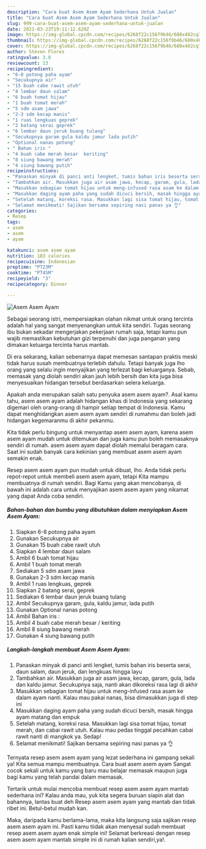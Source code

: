 ```yaml
---
description: "Cara buat Asem Asem Ayam Sederhana Untuk Jualan"
title: "Cara buat Asem Asem Ayam Sederhana Untuk Jualan"
slug: 999-cara-buat-asem-asem-ayam-sederhana-untuk-jualan
date: 2021-03-23T19:11:12.628Z
image: https://img-global.cpcdn.com/recipes/6268f22c156f9b46/680x482cq70/asem-asem-ayam-foto-resep-utama.jpg
thumbnail: https://img-global.cpcdn.com/recipes/6268f22c156f9b46/680x482cq70/asem-asem-ayam-foto-resep-utama.jpg
cover: https://img-global.cpcdn.com/recipes/6268f22c156f9b46/680x482cq70/asem-asem-ayam-foto-resep-utama.jpg
author: Steven Flores
ratingvalue: 3.8
reviewcount: 13
recipeingredient:
- "6-8 potong paha ayam"
- "Secukupnya air"
- "15 buah cabe rawit utuh"
- "4 lembar daun salam"
- "6 buah tomat hijau"
- "1 buah tomat merah"
- "5 sdm asam jawa"
- "2-3 sdm kecap manis"
- "1 ruas lengkuas geprek"
- "2 batang serai geprek"
- "6 lembar daun jeruk buang tulang"
- "Secukupnya garam gula kaldu jamur lada putih"
- "Optional nanas potong"
- " Bahan iris "
- "4 buah cabe merah besar  keriting"
- "8 siung bawang merah"
- "4 siung bawang putih"
recipeinstructions:
- "Panaskan minyak di panci anti lengket, tumis bahan iris beserta serai, daun salam, daun jeruk, dan lengkuas hingga layu"
- "Tambahkan air. Masukkan juga air asam jawa, kecap, garam, gula, lada dan kaldu jamur. Secukupnya saja, nanti akan dikoreksi rasa lagi di akhir"
- "Masukkan sebagian tomat hijau untuk meng-infused rasa asam ke dalam ayam nanti. Kalau mau pakai nanas, bisa dimasukkan juga di step ini"
- "Masukkan daging ayam paha yang sudah dicuci bersih, masak hingga ayam matang dan empuk"
- "Setelah matang, koreksi rasa. Masukkan lagi sisa tomat hijau, tomat merah, dan cabai rawit utuh. Kalau mau pedas tinggal pecahkan cabai rawit nanti di mangkok ya. Sedap!"
- "Selamat menikmati! Sajikan bersama sepiring nasi panas ya 👌"
categories:
- Resep
tags:
- asem
- asem
- ayam

katakunci: asem asem ayam 
nutrition: 183 calories
recipecuisine: Indonesian
preptime: "PT23M"
cooktime: "PT45M"
recipeyield: "3"
recipecategory: Dinner

---
```



![Asem Asem Ayam](https://img-global.cpcdn.com/recipes/6268f22c156f9b46/680x482cq70/asem-asem-ayam-foto-resep-utama.jpg)

Sebagai seorang istri, mempersiapkan olahan nikmat untuk orang tercinta adalah hal yang sangat menyenangkan untuk kita sendiri. Tugas seorang ibu bukan sekadar mengerjakan pekerjaan rumah saja, tetapi kamu pun wajib memastikan kebutuhan gizi terpenuhi dan juga panganan yang dimakan keluarga tercinta harus mantab.

Di era  sekarang, kalian sebenarnya dapat memesan santapan praktis meski tidak harus susah membuatnya terlebih dahulu. Tetapi banyak juga lho orang yang selalu ingin menyajikan yang terlezat bagi keluarganya. Sebab, memasak yang diolah sendiri akan jauh lebih bersih dan kita juga bisa menyesuaikan hidangan tersebut berdasarkan selera keluarga. 



Apakah anda merupakan salah satu penyuka asem asem ayam?. Asal kamu tahu, asem asem ayam adalah hidangan khas di Indonesia yang sekarang digemari oleh orang-orang di hampir setiap tempat di Indonesia. Kamu dapat menghidangkan asem asem ayam sendiri di rumahmu dan boleh jadi hidangan kegemaranmu di akhir pekanmu.

Kita tidak perlu bingung untuk menyantap asem asem ayam, karena asem asem ayam mudah untuk ditemukan dan juga kamu pun boleh memasaknya sendiri di rumah. asem asem ayam dapat diolah memalui beragam cara. Saat ini sudah banyak cara kekinian yang membuat asem asem ayam semakin enak.

Resep asem asem ayam pun mudah untuk dibuat, lho. Anda tidak perlu repot-repot untuk membeli asem asem ayam, tetapi Kita mampu membuatnya di rumah sendiri. Bagi Kamu yang akan mencobanya, di bawah ini adalah cara untuk menyajikan asem asem ayam yang nikamat yang dapat Anda coba sendiri.

<!--inarticleads1-->

##### Bahan-bahan dan bumbu yang dibutuhkan dalam menyiapkan Asem Asem Ayam:

1. Siapkan 6-8 potong paha ayam
1. Gunakan Secukupnya air
1. Gunakan 15 buah cabe rawit utuh
1. Siapkan 4 lembar daun salam
1. Ambil 6 buah tomat hijau
1. Ambil 1 buah tomat merah
1. Sediakan 5 sdm asam jawa
1. Gunakan 2-3 sdm kecap manis
1. Ambil 1 ruas lengkuas, geprek
1. Siapkan 2 batang serai, geprek
1. Sediakan 6 lembar daun jeruk buang tulang
1. Ambil Secukupnya garam, gula, kaldu jamur, lada putih
1. Gunakan Optional nanas potong
1. Ambil  Bahan iris :
1. Ambil 4 buah cabe merah besar / keriting
1. Ambil 8 siung bawang merah
1. Gunakan 4 siung bawang putih




<!--inarticleads2-->

##### Langkah-langkah membuat Asem Asem Ayam:

1. Panaskan minyak di panci anti lengket, tumis bahan iris beserta serai, daun salam, daun jeruk, dan lengkuas hingga layu
1. Tambahkan air. Masukkan juga air asam jawa, kecap, garam, gula, lada dan kaldu jamur. Secukupnya saja, nanti akan dikoreksi rasa lagi di akhir
1. Masukkan sebagian tomat hijau untuk meng-infused rasa asam ke dalam ayam nanti. Kalau mau pakai nanas, bisa dimasukkan juga di step ini
1. Masukkan daging ayam paha yang sudah dicuci bersih, masak hingga ayam matang dan empuk
1. Setelah matang, koreksi rasa. Masukkan lagi sisa tomat hijau, tomat merah, dan cabai rawit utuh. Kalau mau pedas tinggal pecahkan cabai rawit nanti di mangkok ya. Sedap!
1. Selamat menikmati! Sajikan bersama sepiring nasi panas ya 👌




Ternyata resep asem asem ayam yang lezat sederhana ini gampang sekali ya! Kita semua mampu membuatnya. Cara buat asem asem ayam Sangat cocok sekali untuk kamu yang baru mau belajar memasak maupun juga bagi kamu yang telah pandai dalam memasak.

Tertarik untuk mulai mencoba membuat resep asem asem ayam mantab sederhana ini? Kalau anda mau, yuk kita segera buruan siapin alat dan bahannya, lantas buat deh Resep asem asem ayam yang mantab dan tidak ribet ini. Betul-betul mudah kan. 

Maka, daripada kamu berlama-lama, maka kita langsung saja sajikan resep asem asem ayam ini. Pasti kamu tiidak akan menyesal sudah membuat resep asem asem ayam enak simple ini! Selamat berkreasi dengan resep asem asem ayam mantab simple ini di rumah kalian sendiri,ya!.

